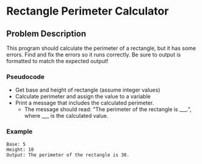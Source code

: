 # Rectangle Perimeter Calculator

## Problem Description
This program should calculate the perimeter of a rectangle, but it has some errors. Find and fix the errors so it runs correctly. Be sure to output is formatted to match the expected output! 

### Pseudocode
* Get base and height of rectangle (assume integer values)
* Calculate perimeter and assign the value to a variable
* Print a message that includes the calculated perimeter.
    * The message should read: "The perimeter of the rectangle is ___.", where ___ is the calculated value.

### Example
```
Base: 5
Height: 10
Output: The perimeter of the rectangle is 30.
```

